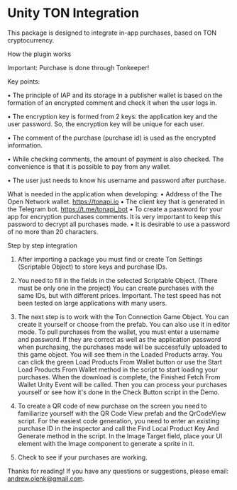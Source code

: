 # Unity TON Integration
This package is designed to integrate in-app purchases, based on TON cryptocurrency.

How the plugin works

Important: Purchase is done through Tonkeeper!

Key points:

•	The principle of IAP and its storage in a publisher wallet is based on the formation of an encrypted comment and check it when the user logs in. 

•	The encryption key is formed from 2 keys: the application key and the user password. So, the encryption key will be unique for each user. 

•	The comment of the purchase (purchase id) is used as the encrypted information. 

•	While checking comments, the amount of payment is also checked. The convenience is that it is possible to pay from any wallet. 

•	The user just needs to know his username and password after purchase.

What is needed in the application when developing:
•	Address of the The Open Network wallet.
https://tonapi.io
•	The client key that is generated in the Telegram bot.
https://t.me/tonapi_bot
•	To create a password for your app for encryption purchases comments. It is very important to keep this password to decrypt all purchases made.
•	It is desirable to use a password of no more than 20 characters.

Step by step integration

1. After importing a package you must find or create Ton Settings (Scriptable Object) to store keys and purchase IDs.

2. You need to fill in the fields in the selected Scriptable Object. (There must be only one in the project)
You can create purchases with the same IDs, but with different prices.
Important. The test speed has not been tested on large applications with many users.

3. The next step is to work with the Ton Connection Game Object. You can create it yourself or choose from the prefab. You can also use it in editor mode. To pull purchases from the wallet, you must enter a username and password. If they are correct as well as the application password when purchasing, the purchases made will be successfully uploaded to this game object. You will see them in the Loaded Products array. You can click the green Load Products From Wallet button or use the Start Load Products From Wallet method in the script to start loading your purchases. When the download is complete, the Finished Fetch From Wallet Unity Event will be called.
Then you can process your purchases yourself or see how it's done in the Check Button script in the Demo.

4. To create a QR code of new purchase on the screen you need to familiarize yourself with the QR Code View prefab and the QrCodeView script. For the easiest code generation, you need to enter an existing purchase ID in the inspector and call the Find Local Product Key And Generate method in the script. 
In the Image Target field, place your UI element with the Image component to generate a sprite in it.

5. Check to see if your purchases are working.

Thanks for reading!
If you have any questions or suggestions, please email: andrew.olenk@gmail.com.
